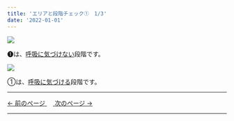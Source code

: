 ```yaml
---
title: 'エリアと段階チェック①　1/3'
date: '2022-01-01'
---
```

![](/images/01_1.jpg)

➊は、[呼吸に気づけない]()段階です。  

![](/images/01_2.jpg)

①は、[呼吸に気づける]()段階です。

***
[ ← 前のページ ](/posts/0)　[ 次のページ → ](/posts/01-2)
***
